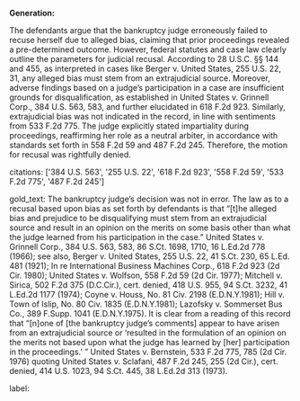 **Generation:**

The defendants argue that the bankruptcy judge erroneously failed to recuse herself due to alleged bias, claiming that prior proceedings revealed a pre-determined outcome. However, federal statutes and case law clearly outline the parameters for judicial recusal. According to 28 U.S.C. §§ 144 and 455, as interpreted in cases like Berger v. United States, 255 U.S. 22, 31, any alleged bias must stem from an extrajudicial source. Moreover, adverse findings based on a judge’s participation in a case are insufficient grounds for disqualification, as established in United States v. Grinnell Corp., 384 U.S. 563, 583, and further elucidated in 618 F.2d 923. Similarly, extrajudicial bias was not indicated in the record, in line with sentiments from 533 F.2d 775. The judge explicitly stated impartiality during proceedings, reaffirming her role as a neutral arbiter, in accordance with standards set forth in 558 F.2d 59 and 487 F.2d 245. Therefore, the motion for recusal was rightfully denied.

citations: ['384 U.S. 563', '255 U.S. 22', '618 F.2d 923', '558 F.2d 59', '533 F.2d 775', '487 F.2d 245']

gold_text: The bankruptcy judge’s decision was not in error. The law as to a recusal based upon bias as set forth by defendants is that “[t]he alleged bias and prejudice to be disqualifying must stem from an extrajudicial source and result in an opinion on the merits on some basis other than what the judge learned from his participation in the case.” United States v. Grinnell Corp., 384 U.S. 563, 583, 86 S.Ct. 1698, 1710, 16 L.Ed.2d 778 (1966); see also, Berger v. United States, 255 U.S. 22, 41 S.Ct. 230, 65 L.Ed. 481 (1921); In re International Business Machines Corp., 618 F.2d 923 (2d Cir. 1980); United States v. Wolfson, 558 F.2d 59 (2d Cir. 1977); Mitchell v. Sirica, 502 F.2d 375 (D.C.Cir.), cert. denied, 418 U.S. 955, 94 S.Ct. 3232, 41 L.Ed.2d 1177 (1974); Coyne v. Houss, No. 81 Civ. 2198 (E.D.N.Y.1981); Hill v. Town of Islip, No. 80 Civ. 1835 (E.D.N.Y.1981); Lazofsky v. Sommerset Bus Co., 389 F.Supp. 1041 (E.D.N.Y.1975). It is clear from a reading of this record that “[n]one of [the bankruptcy judge’s comments] appear to have arisen from an extrajudicial source or ‘resulted in the formulation of an opinion on the merits not based upon what the judge has learned by [her] participation in the proceedings.’ ” United States v. Bernstein, 533 F.2d 775, 785 (2d Cir. 1976) quoting United States v. Sclafani, 487 F.2d 245, 255 (2d Cir.), cert. denied, 414 U.S. 1023, 94 S.Ct. 445, 38 L.Ed.2d 313 (1973).

label: 